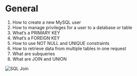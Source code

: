 # General
1. How to create a new MySQL user
2. How to manage privileges for a user to a database or table
3. What’s a PRIMARY KEY
4. What’s a FOREIGN KEY
5. How to use NOT NULL and UNIQUE constraints
6. How to retrieve data from multiple tables in one request
7. What are subqueries
8. What are JOIN and UNION

![SQL Join](https://s3.amazonaws.com/alx-intranet.hbtn.io/uploads/medias/2020/3/bc2575fee3303b731031.png?X-Amz-Algorithm=AWS4-HMAC-SHA256&X-Amz-Credential=AKIARDDGGGOUSBVO6H7D%2F20240117%2Fus-east-1%2Fs3%2Faws4_request&X-Amz-Date=20240117T212840Z&X-Amz-Expires=86400&X-Amz-SignedHeaders=host&X-Amz-Signature=423212c8885b154fed0d34c701846272127db9f3cef53db9791b273a75e9531b)

